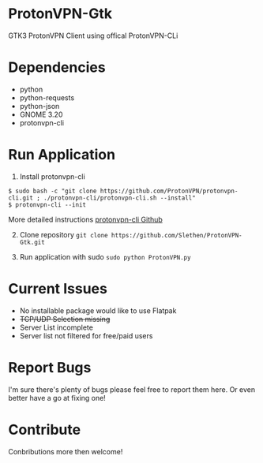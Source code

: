 # ProtonVPN-Gtk
GTK3 ProtonVPN Client using offical ProtonVPN-CLi

# Dependencies
- python
- python-requests
- python-json
- GNOME 3.20
- protonvpn-cli

# Run Application
1. Install protonvpn-cli
```
$ sudo bash -c "git clone https://github.com/ProtonVPN/protonvpn-cli.git ; ./protonvpn-cli/protonvpn-cli.sh --install"
$ protonvpn-cli --init
```

More detailed instructions
[protonvpn-cli Github](https://github.com/ProtonVPN/protonvpn-cli)

2. Clone repository
`git clone https://github.com/Slethen/ProtonVPN-Gtk.git`

3. Run application with sudo
`sudo python ProtonVPN.py`

# Current Issues
- No installable package would like to use Flatpak
- ~~TCP/UDP Selection missing~~
- Server List incomplete
- Server list not filtered for free/paid users

# Report Bugs
I'm sure there's plenty of bugs please feel free to report them here.
Or even better have a go at fixing one!

# Contribute
Conbributions more then welcome!
